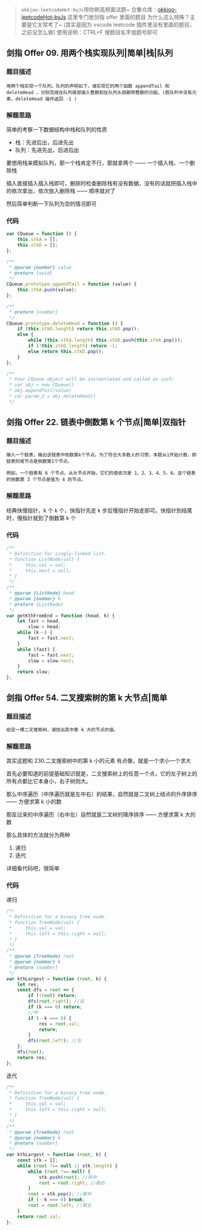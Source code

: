> `okkjoo-leetcodeHot-byJs`带你刷高频面试题~
> 合集仓库：[okkjoo-leetcodeHot-byJs](https://github.com/okkjoo/okkjoo-leetcodeHot-byJs)
> 这里专门放剑指 offer 里面的题目
> 为什么这么特殊？主要是它太常考了~ (其实是因为 vscode leetcode 插件里没有里面的题目，之前没怎么做)
> 使用说明：CTRL+F 搜题目名字或题号即可

## 剑指 Offer 09. 用两个栈实现队列|简单|栈|队列

### 题目描述

```
用两个栈实现一个队列。队列的声明如下，请实现它的两个函数 appendTail 和 deleteHead ，分别完成在队列尾部插入整数和在队列头部删除整数的功能。(若队列中没有元素，deleteHead 操作返回 -1 )

```

### 解题思路

简单的考察一下数据结构中栈和队列的性质

- 栈：先进后出，后进先出
- 队列：先进先出，后进后出

要想用栈来模拟队列，那一个栈肯定不行，那就拿两个 —— 一个插入栈、一个删除栈

插入直接插入插入栈即可，删除时检查删除栈有没有数据，没有的话就把插入栈中的依次拿出，依次放入删除栈 —— 顺序就对了

然后简单判断一下队列为空的情况即可

### 代码

```js
var CQueue = function () {
	this.stkA = [];
	this.stkD = [];
};

/**
 * @param {number} value
 * @return {void}
 */
CQueue.prototype.appendTail = function (value) {
	this.stkA.push(value);
};

/**
 * @return {number}
 */
CQueue.prototype.deleteHead = function () {
	if (this.stkD.length) return this.stkD.pop();
	else {
		while (this.stkA.length) this.stkD.push(this.stkA.pop());
		if (!this.stkD.length) return -1;
		else return this.stkD.pop();
	}
};

/**
 * Your CQueue object will be instantiated and called as such:
 * var obj = new CQueue()
 * obj.appendTail(value)
 * var param_2 = obj.deleteHead()
 */
```

## 剑指 Offer 22. 链表中倒数第 k 个节点|简单|双指针

### 题目描述

```
输入一个链表，输出该链表中倒数第k个节点。为了符合大多数人的习惯，本题从1开始计数，即链表的尾节点是倒数第1个节点。

例如，一个链表有 6 个节点，从头节点开始，它们的值依次是 1、2、3、4、5、6。这个链表的倒数第 3 个节点是值为 4 的节点。
```

### 解题思路

经典快慢指针，k 个 k 个，快指针先走 k 步后慢指针开始走即可。快指针到结尾时，慢指针就到了倒数第 k 个

### 代码

```js
/**
 * Definition for singly-linked list.
 * function ListNode(val) {
 *     this.val = val;
 *     this.next = null;
 * }
 */
/**
 * @param {ListNode} head
 * @param {number} k
 * @return {ListNode}
 */
var getKthFromEnd = function (head, k) {
	let fast = head,
		slow = head;
	while (k--) {
		fast = fast.next;
	}
	while (fast) {
		fast = fast.next;
		slow = slow.next;
	}
	return slow;
};
```

## 剑指 Offer 54. 二叉搜索树的第 k 大节点|简单

### 题目描述

```js
给定一棵二叉搜索树，请找出其中第 k 大的节点的值。
```

### 解题思路

其实这题和 230.二叉搜索树中的第 k 小的元素 有点像，就是一个求小一个求大

首先必要知道的前提基础知识就是，二叉搜索树上的任意一个点，它的左子树上的所有点都比它本身小，右子树则大。

那么中序遍历（中序遍历就是左中右）的结果，自然就是二叉树上结点的升序排序 —— 方便求第 k 小的数

那反过来的中序遍历（右中左）自然就是二叉树的降序排序 —— 方便求第 k 大的数

那么具体的方法就分为两种

1. 递归
2. 迭代

详细看代码吧，很简单

### 代码

递归

```js
/**
 * Definition for a binary tree node.
 * function TreeNode(val) {
 *     this.val = val;
 *     this.left = this.right = null;
 * }
 */
/**
 * @param {TreeNode} root
 * @param {number} k
 * @return {number}
 */
var kthLargest = function (root, k) {
	let res;
	const dfs = root => {
		if (!root) return;
		dfs(root.right); //右
		if (k === 0) return;
		//中
		if (--k === 0) {
			res = root.val;
			return;
		}
		dfs(root.left); //左
	};
	dfs(root);
	return res;
};
```

迭代

```js
/**
 * Definition for a binary tree node.
 * function TreeNode(val) {
 *     this.val = val;
 *     this.left = this.right = null;
 * }
 */
/**
 * @param {TreeNode} root
 * @param {number} k
 * @return {number}
 */
var kthLargest = function (root, k) {
	const stk = [];
	while (root !== null || stk.length) {
		while (root !== null) {
			stk.push(root); //存中
			root = root.right; //取右
		}
		root = stk.pop(); //取中
		if (--k === 0) break;
		root = root.left; //取左
	}
	return root.val;
};
```

